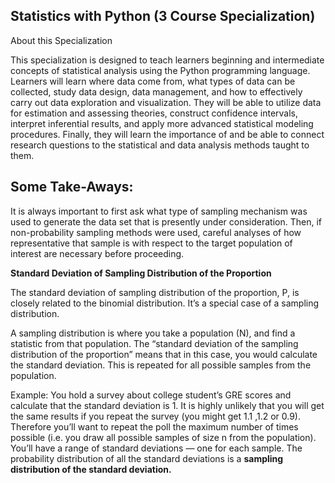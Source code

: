 Statistics with Python (3 Course Specialization)
------------------------------------------------

About this Specialization

This specialization is designed to teach learners beginning and intermediate concepts of statistical analysis using the Python programming language. Learners will learn where data come from, what types of data can be collected, study data design, data management, and how to effectively carry out data exploration and visualization. They will be able to utilize data for estimation and assessing theories, construct confidence intervals, interpret inferential results, and apply more advanced statistical modeling procedures. Finally, they will learn the importance of and be able to connect research questions to the statistical and data analysis methods taught to them.


Some Take-Aways:
------------------------------------------------
It is always important to first ask what type of sampling mechanism was used to generate the data set that is presently under consideration. Then, if non-probability sampling methods were used, careful analyses of how representative that sample is with respect to the target population of interest are necessary before proceeding. 

**Standard Deviation of Sampling Distribution of the Proportion**

The standard deviation of sampling distribution of the proportion, P, is closely related to the binomial distribution. It’s a special case of a sampling distribution.

A sampling distribution is where you take a population (N), and find a statistic from that population. The “standard deviation of the sampling distribution of the proportion” means that in this case, you would calculate the standard deviation. This is repeated for all possible samples from the population.

Example: You hold a survey about college student’s GRE scores and calculate that the standard deviation is 1. It is highly unlikely that you will get the same results if you repeat the survey (you might get 1.1 ,1.2 or 0.9). Therefore you’ll want to repeat the poll the maximum number of times possible (i.e. you draw all possible samples of size n from the population). You’ll have a range of standard deviations — one for each sample. The probability distribution of all the standard deviations is a **sampling distribution of the standard deviation.**